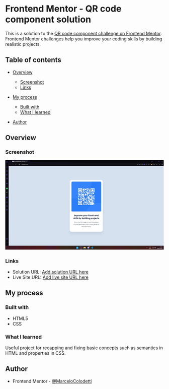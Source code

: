 # Frontend Mentor - QR code component solution

This is a solution to the [QR code component challenge on Frontend Mentor](https://www.frontendmentor.io/challenges/qr-code-component-iux_sIO_H). Frontend Mentor challenges help you improve your coding skills by building realistic projects.

## Table of contents

- [Overview](#overview)
  - [Screenshot](#screenshot)
  - [Links](#links)
- [My process](#my-process)

  - [Built with](#built-with)
  - [What I learned](#what-i-learned)

- [Author](#author)

## Overview

### Screenshot

![](./screenshot.jpg)

### Links

- Solution URL: [Add solution URL here](https://www.frontendmentor.io/solutions/qr-code-solution-Pk0f4-r2A5)
- Live Site URL: [Add live site URL here](https://marcelocolodetti.github.io/desafioqrcode/)

## My process

### Built with

- HTML5
- CSS

### What I learned

Useful project for recapping and fixing basic concepts such as semantics in HTML and properties in CSS.

## Author

- Frontend Mentor - [@MarceloColodetti](https://www.frontendmentor.io/profile/MarceloColodetti)
